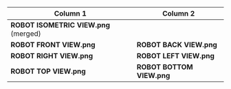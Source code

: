 | Column 1                               | Column 2                               |
|----------------------------------------|----------------------------------------|
| **ROBOT ISOMETRIC VIEW.png** (merged)                                           |
| **ROBOT FRONT VIEW.png**               | **ROBOT BACK VIEW.png**                |
| **ROBOT RIGHT VIEW.png**               | **ROBOT LEFT VIEW.png**                |
| **ROBOT TOP VIEW.png**                 | **ROBOT BOTTOM VIEW.png**              |
